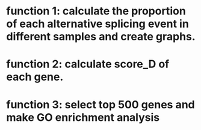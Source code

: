 # function 1: calculate the proportion of each alternative splicing event in different samples and create graphs.
# function 2: calculate score_D of each gene.
# function 3: select top 500 genes and make GO enrichment analysis
















